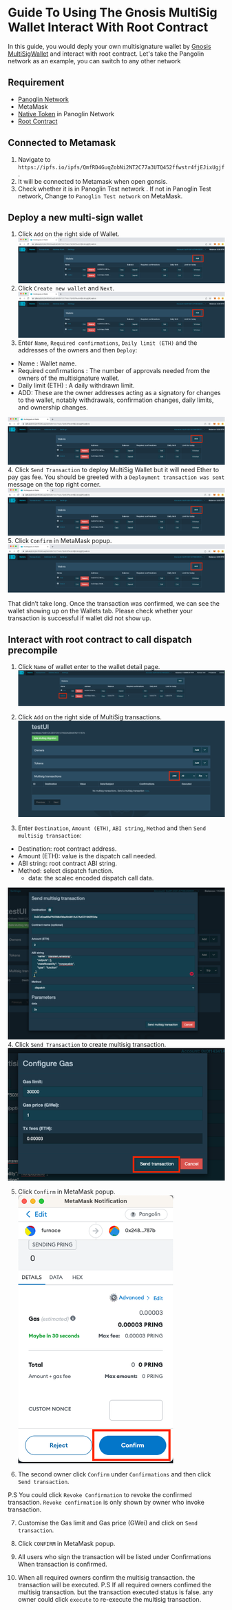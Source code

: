 # Guide To Using The Gnosis MultiSig Wallet Interact With Root Contract
In this guide, you would deply your own multisignature wallet by [Gnosis MultiSigWallet](https://github.com/gnosis/MultiSigWallet) and interact with root contract. Let's take the Pangolin network as an example, you can switch to any other network
## Requirement
* [Panoglin Network](https://docs.darwinia.network/pangolin-testnet-9d65d6d810f4446abb60fa4580c94b3a)
* MetaMask
* [Native Token](https://docs.darwinia.network/testnet-faucets-de3bb5f3480142ce8dd77d8bec7260fe) in Panoglin Network
* [Root Contract](https://github.com/darwinia-network/darwinia-messages-sol/pull/319/files)

## Connected to Metamask
1. Navigate to `https://ipfs.io/ipfs/QmfRD4GuqZobNi2NT2C77a3UTQ452ffwstr4fjEJixUgjf`.
2. It will be connected to Metamask when open gonsis.
3. Check whether it is in Panoglin Test network . If not in Panoglin Test network, Change to `Panoglin Test network` on MetaMask.

## Deploy a new multi-sign wallet
1. Click `Add` on the right side of Wallet.
![step1](./assets/step1.png)
2. Click `Create new wallet` and `Next`.
![step2](./assets/step1.png)
3. Enter `Name`, `Required confirmations`, `Daily limit (ETH)` and the addresses of the owners and then `Deploy`:
* Name : Wallet name.
* Required confirmations : The number of approvals needed from the owners of the multisignature wallet.
* Daily limit (ETH) : A daily withdrawn limit.
* ADD: These are the owner addresses acting as a signatory for changes to the wallet, notably withdrawals, confirmation changes, daily limits, and ownership changes.

![step3](./assets/step1.png)
4. Click `Send Transaction` to deploy MultiSig Wallet but it will need Ether to pay gas fee. You should be greeted with a `Deployment transaction was sent` message on the top right corner.
![step4](./assets/step1.png)
5. Click `Confirm` in MetaMask popup.
![step5](./assets/step1.png)

That didn’t take long. Once the transaction was confirmed, we can see the wallet showing up on the Wallets tab. Please check whether your transaction is successful if wallet did not show up.

## Interact with root contract to call dispatch precompile
1. Click `Name` of wallet enter to the wallet detail page.
![step1](./assets/1.png)

2. Click `Add` on the right side of MultiSig transactions.
![step2](./assets/2.png)

3. Enter `Destination`, `Amount (ETH)`, `ABI string`, `Method` and then `Send multisig transaction`:
* Destination: root contract address.
* Amount (ETH): value is the dispatch call needed.
* ABI string: root contract ABI string.
* Method: select dispatch function.
  - data: the scalec encoded dispatch call data.

![step3](./assets/3.png)
4. Click `Send Transaction` to create multisig transaction.
![step4](./assets/4.png)

5. Click `Confirm` in MetaMask popup.
![step5](./assets/5.png)

6. The second owner click `Confirm` under `Confirmations` and then click `Send transaction`. 

P.S You could click `Revoke Confirmation` to revoke the confirmed transaction. `Revoke confirmation` is only shown by owner who invoke transaction.

7. Customise the Gas limit and Gas price (GWei) and click on `Send transaction`.

8. Click `CONFIRM` in MetaMask popup.

9. All users who sign the transaction will be listed under Confirmations When transaction is confirmed.

10. When all required owners confirm the multisig transaction. the transaction will be executed.
P.S If all required owners confimed the multisig transaction. but the transaction executed status is false. any owner could click `execute` to re-execute the multisig transaction.
